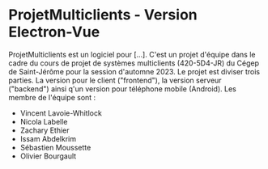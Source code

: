 
# ProjetMulticlients - Version Electron-Vue

ProjetMulticlients est un logiciel pour [...]. C'est un projet d'équipe dans le cadre du cours de projet de systèmes multiclients (420-5D4-JR) du Cégep de Saint-Jérôme pour la session d'automne 2023. Le projet est diviser trois parties. La version pour le client ("frontend"), la version serveur ("backend") ainsi q'un version pour téléphone mobile (Android). Les membre de l'équipe sont :
- Vincent Lavoie-Whitlock
- Nicola Labelle
- Zachary Ethier
- Issam Abdelkrim
- Sébastien Moussette
- Olivier Bourgault
